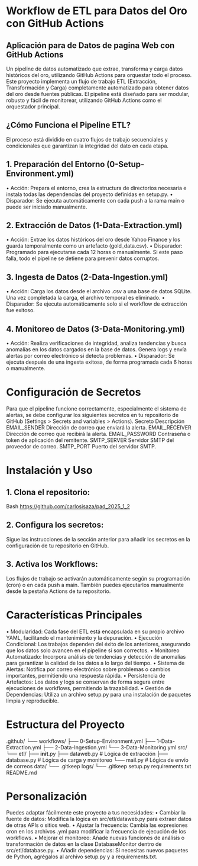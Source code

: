 # Workflow de ETL para Datos del Oro con GitHub Actions
## Aplicación para de Datos de pagina Web con GitHub Actions
Un pipeline de datos automatizado que extrae, transforma y carga datos históricos del oro, utilizando GitHub Actions para orquestar todo el proceso.
Este proyecto implementa un flujo de trabajo ETL (Extracción, Transformación y Carga) completamente automatizado para obtener datos del oro desde fuentes públicas. El pipeline está diseñado para ser modular, robusto y fácil de monitorear, utilizando GitHub Actions como el orquestador principal.

## ¿Cómo Funciona el Pipeline ETL?
El proceso está dividido en cuatro flujos de trabajo secuenciales y condicionales que garantizan la integridad del dato en cada etapa.
## 1.	Preparación del Entorno (0-Setup-Environment.yml)
•	Acción: Prepara el entorno, crea la estructura de directorios necesaria e instala todas las dependencias del proyecto definidas en setup.py.
•	Disparador: Se ejecuta automáticamente con cada push a la rama main o puede ser iniciado manualmente.
## 2.	Extracción de Datos (1-Data-Extraction.yml)
•	Acción: Extrae los datos históricos del oro desde Yahoo Finance y los guarda temporalmente como un artefacto (gold_data.csv).
•	Disparador: Programado para ejecutarse cada 12 horas o manualmente. Si este paso falla, todo el pipeline se detiene para prevenir datos corruptos.
## 3.	Ingesta de Datos (2-Data-Ingestion.yml)
•	Acción: Carga los datos desde el archivo .csv a una base de datos SQLite. Una vez completada la carga, el archivo temporal es eliminado.
•	Disparador: Se ejecuta automáticamente solo si el workflow de extracción fue exitoso.
## 4.	Monitoreo de Datos (3-Data-Monitoring.yml)
•	Acción: Realiza verificaciones de integridad, analiza tendencias y busca anomalías en los datos cargados en la base de datos. Genera logs y envía alertas por correo electrónico si detecta problemas.
•	Disparador: Se ejecuta después de una ingesta exitosa, de forma programada cada 6 horas o manualmente.

# Configuración de Secretos
Para que el pipeline funcione correctamente, especialmente el sistema de alertas, se  debe configurar los siguientes secretos en tu repositorio de GitHub (Settings > Secrets and variables > Actions).
Secreto	                    Descripción
EMAIL_SENDER	            Dirección de correo que enviará la alerta.
EMAIL_RECEIVER	            Dirección de correo que recibirá la alerta.
EMAIL_PASSWORD	            Contraseña o token de aplicación del remitente.
SMTP_SERVER	            Servidor SMTP del proveedor de correo.
SMTP_PORT	            Puerto del servidor SMTP.

# Instalación y Uso
## 1.	Clona el repositorio: 
Bash
https://github.com/carlosisaza/pad_2025_1_2
## 2.	Configura los secretos: 
Sigue las instrucciones de la sección anterior para añadir los secretos en la configuración de tu repositorio en GitHub.
## 3.	Activa los Workflows: 
Los flujos de trabajo se activarán automáticamente según su programación (cron) o en cada push a main. También puedes ejecutarlos manualmente desde la pestaña Actions de tu repositorio.

# Características Principales
•	Modularidad: Cada fase del ETL está encapsulada en su propio archivo YAML, facilitando el mantenimiento y la depuración.
•	Ejecución Condicional: Los trabajos dependen del éxito de los anteriores, asegurando que los datos solo avancen en el pipeline si son correctos.
•	Monitoreo Automatizado: Incorpora análisis de tendencias y detección de anomalías para garantizar la calidad de los datos a lo largo del tiempo.
•	Sistema de Alertas: Notifica por correo electrónico sobre problemas o cambios importantes, permitiendo una respuesta rápida.
•	Persistencia de Artefactos: Los datos y logs se conservan de forma segura entre ejecuciones de workflows, permitiendo la trazabilidad.
•	Gestión de Dependencias: Utiliza un archivo setup.py para una instalación de paquetes limpia y reproducible.

# Estructura del Proyecto
.github/
└── workflows/
    ├── 0-Setup-Environment.yml
    ├── 1-Data-Extraction.yml
    ├── 2-Data-Ingestion.yml
    └── 3-Data-Monitoring.yml
src/
└── etl/
    ├── __init__.py
    ├── dataweb.py          # Lógica de extracción
    ├── database.py         # Lógica de carga y monitoreo
    └── mail.py             # Lógica de envío de correos
data/
    └── .gitkeep
logs/
    └── .gitkeep
setup.py
requirements.txt
README.md

# Personalización
Puedes adaptar fácilmente este proyecto a tus necesidades:
•	Cambiar la fuente de datos: Modifica la lógica en src/etl/dataweb.py para extraer datos de otras APIs o sitios web.
•	Ajustar la frecuencia: Cambia las expresiones cron en los archivos .yml para modificar la frecuencia de ejecución de los workflows.
•	Mejorar el monitoreo: Añade nuevas funciones de análisis o transformación de datos en la clase DatabaseMonitor dentro de src/etl/database.py.
•	Añadir dependencias: Si necesitas nuevos paquetes de Python, agrégalos al archivo setup.py y a requirements.txt.
